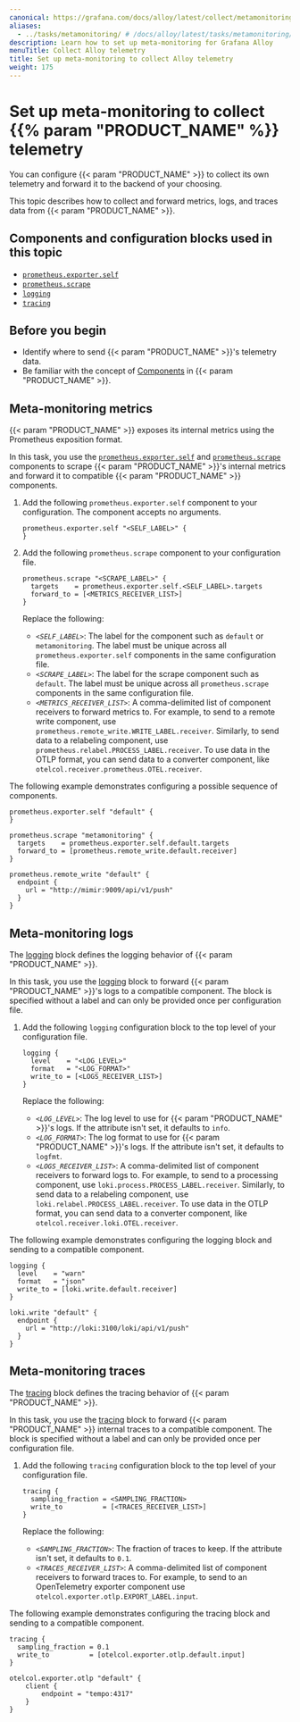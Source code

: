 ```yaml
---
canonical: https://grafana.com/docs/alloy/latest/collect/metamonitoring/
aliases:
  - ../tasks/metamonitoring/ # /docs/alloy/latest/tasks/metamonitoring/
description: Learn how to set up meta-monitoring for Grafana Alloy
menuTitle: Collect Alloy telemetry
title: Set up meta-monitoring to collect Alloy telemetry
weight: 175
---
```


# Set up meta-monitoring to collect {{% param "PRODUCT_NAME" %}} telemetry

You can configure {{< param "PRODUCT_NAME" >}} to collect its own telemetry and forward it to the backend of your choosing.

This topic describes how to collect and forward metrics, logs, and traces data from {{< param "PRODUCT_NAME" >}}.

## Components and configuration blocks used in this topic

* [`prometheus.exporter.self`][prometheus.exporter.self]
* [`prometheus.scrape`][prometheus.scrape]
* [`logging`][logging]
* [`tracing`][tracing]

## Before you begin

* Identify where to send {{< param "PRODUCT_NAME" >}}'s telemetry data.
* Be familiar with the concept of [Components][] in {{< param "PRODUCT_NAME" >}}.

## Meta-monitoring metrics

{{< param "PRODUCT_NAME" >}} exposes its internal metrics using the Prometheus exposition format.

In this task, you use the [`prometheus.exporter.self`][prometheus.exporter.self] and [`prometheus.scrape`][prometheus.scrape] components to scrape {{< param "PRODUCT_NAME" >}}'s  internal metrics and forward it to compatible {{< param "PRODUCT_NAME" >}} components.

1. Add the following `prometheus.exporter.self` component to your configuration. The component accepts no arguments.

   ```alloy
   prometheus.exporter.self "<SELF_LABEL>" {
   }
   ```

1. Add the following `prometheus.scrape` component to your configuration file.

   ```alloy
   prometheus.scrape "<SCRAPE_LABEL>" {
     targets    = prometheus.exporter.self.<SELF_LABEL>.targets
     forward_to = [<METRICS_RECEIVER_LIST>]
   }
   ```

   Replace the following:
   * _`<SELF_LABEL>`_: The label for the component such as `default` or `metamonitoring`. The label must be unique across all `prometheus.exporter.self` components in the same configuration file.
   * _`<SCRAPE_LABEL>`_: The label for the scrape component such as `default`. The label must be unique across all `prometheus.scrape` components in the same configuration file.
   * _`<METRICS_RECEIVER_LIST>`_: A comma-delimited list of component receivers to forward metrics to.
     For example, to send to a remote write component, use `prometheus.remote_write.WRITE_LABEL.receiver`.
     Similarly, to send data to a relabeling component, use `prometheus.relabel.PROCESS_LABEL.receiver`.
     To use data in the OTLP format, you can send data to a converter component, like `otelcol.receiver.prometheus.OTEL.receiver`.

The following example demonstrates configuring a possible sequence of components.

```alloy
prometheus.exporter.self "default" {
}

prometheus.scrape "metamonitoring" {
  targets    = prometheus.exporter.self.default.targets
  forward_to = [prometheus.remote_write.default.receiver]
}

prometheus.remote_write "default" {
  endpoint {
    url = "http://mimir:9009/api/v1/push"
  }
}
```

## Meta-monitoring logs

The [logging][] block defines the logging behavior of {{< param "PRODUCT_NAME" >}}.

In this task, you use the [logging][] block to forward {{< param "PRODUCT_NAME" >}}'s logs to a compatible component.
The block is specified without a label and can only be provided once per configuration file.

1. Add the following `logging` configuration block to the top level of your configuration file.

   ```alloy
   logging {
     level    = "<LOG_LEVEL>"
     format   = "<LOG_FORMAT>"
     write_to = [<LOGS_RECEIVER_LIST>]
   }
   ```

   Replace the following:
   * _`<LOG_LEVEL>`_: The log level to use for {{< param "PRODUCT_NAME" >}}'s logs. If the attribute isn't set, it defaults to `info`.
   * _`<LOG_FORMAT>`_: The log format to use for {{< param "PRODUCT_NAME" >}}'s logs. If the attribute isn't set, it defaults to `logfmt`.
   * _`<LOGS_RECEIVER_LIST>`_: A comma-delimited list of component receivers to forward logs to.
     For example, to send to a processing component, use `loki.process.PROCESS_LABEL.receiver`.
     Similarly, to send data to a relabeling component, use `loki.relabel.PROCESS_LABEL.receiver`.
     To use data in the OTLP format, you can send data to a converter component, like `otelcol.receiver.loki.OTEL.receiver`.

The following example demonstrates configuring the logging block and sending to a compatible component.

```alloy
logging {
  level    = "warn"
  format   = "json"
  write_to = [loki.write.default.receiver]
}

loki.write "default" {
  endpoint {
    url = "http://loki:3100/loki/api/v1/push"
  }
}

```

## Meta-monitoring traces

The [tracing][] block defines the tracing behavior of {{< param "PRODUCT_NAME" >}}.

In this task, you use the [tracing][] block to forward {{< param "PRODUCT_NAME" >}} internal traces to a compatible component. The block is specified without a label and can only be provided once per configuration file.

1. Add the following `tracing` configuration block to the top level of your configuration file.

   ```alloy
   tracing {
     sampling_fraction = <SAMPLING_FRACTION>
     write_to          = [<TRACES_RECEIVER_LIST>]
   }
   ```

   Replace the following:
   * _`<SAMPLING_FRACTION>`_: The fraction of traces to keep. If the attribute isn't set, it defaults to `0.1`.
   * _`<TRACES_RECEIVER_LIST>`_: A comma-delimited list of component receivers to forward traces to.
     For example, to send to an OpenTelemetry exporter component use `otelcol.exporter.otlp.EXPORT_LABEL.input`.

The following example demonstrates configuring the tracing block and sending to a compatible component.

```alloy
tracing {
  sampling_fraction = 0.1
  write_to          = [otelcol.exporter.otlp.default.input]
}

otelcol.exporter.otlp "default" {
    client {
        endpoint = "tempo:4317"
    }
}
```

[prometheus.exporter.self]: ../../reference/components/prometheus/prometheus.exporter.self/
[prometheus.scrape]: ../../reference/components/prometheus/prometheus.scrape/
[logging]: ../../reference/config-blocks/logging/
[tracing]: ../../reference/config-blocks/tracing/
[Components]: ../../get-started/components/
